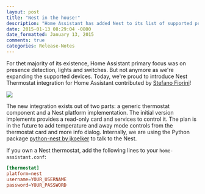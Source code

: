 ```yaml
---
layout: post
title: "Nest in the house!"
description: "Home Assistant has added Nest to its list of supported products."
date: 2015-01-13 08:29:04 -0800
date_formatted: January 13, 2015
comments: true
categories: Release-Notes
---
```


For thet majority of its existence, Home Assistant primary focus was on presence detection, lights and switches. But not anymore as we're expanding the supported devices. Today, we're proud to introduce Nest Thermostat integration for Home Assistant contributed by [Stefano Fiorini](https://github.com/sfiorini)!

<p class='img'>
  <img src='{{site_root}}/images/screenshots/nest-thermostat-card.png' />
</p>

The new integration exists out of two parts: a generic thermostat component and a Nest platform implementation. The initial version implements provides a read-only card and services to control it. The plan is in the future to add temperature and away mode controls from the thermostat card and more info dialog. Internally, we are using the Python package [python-nest by jkoelker](https://github.com/jkoelker/python-nest) to talk to the Nest.

If you own a Nest thermostat, add the following lines to your `home-assistant.conf`:

```conf
[thermostat]
platform=nest
username=YOUR_USERNAME
password=YOUR_PASSWORD
```
